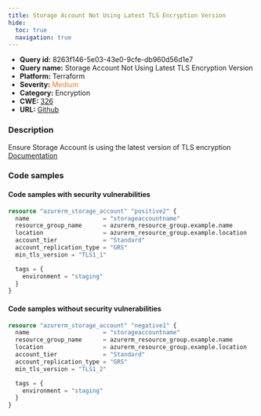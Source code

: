 ```yaml
---
title: Storage Account Not Using Latest TLS Encryption Version
hide:
  toc: true
  navigation: true
---
```


<style>
  .highlight .hll {
    background-color: #ff171742;
  }
  .md-content {
    max-width: 1100px;
    margin: 0 auto;
  }
</style>

-   **Query id:** 8263f146-5e03-43e0-9cfe-db960d56d1e7
-   **Query name:** Storage Account Not Using Latest TLS Encryption Version
-   **Platform:** Terraform
-   **Severity:** <span style="color:#ff7213">Medium</span>
-   **Category:** Encryption
-   **CWE:** <a href="https://cwe.mitre.org/data/definitions/326.html" onclick="newWindowOpenerSafe(event, 'https://cwe.mitre.org/data/definitions/326.html')">326</a>
-   **URL:** [Github](https://github.com/Checkmarx/kics/tree/master/assets/queries/terraform/azure/storage_account_not_using_latest_tls_encryption_version)

### Description
Ensure Storage Account is using the latest version of TLS encryption<br>
[Documentation](https://registry.terraform.io/providers/hashicorp/azurerm/latest/docs/resources/storage_account)

### Code samples
#### Code samples with security vulnerabilities
```tf title="Positive test num. 1 - tf file" hl_lines="7"
resource "azurerm_storage_account" "positive2" {
  name                     = "storageaccountname"
  resource_group_name      = azurerm_resource_group.example.name
  location                 = azurerm_resource_group.example.location
  account_tier             = "Standard"
  account_replication_type = "GRS"
  min_tls_version = "TLS1_1"

  tags = {
    environment = "staging"
  }
}

```


#### Code samples without security vulnerabilities
```tf title="Negative test num. 1 - tf file"
resource "azurerm_storage_account" "negative1" {
  name                     = "storageaccountname"
  resource_group_name      = azurerm_resource_group.example.name
  location                 = azurerm_resource_group.example.location
  account_tier             = "Standard"
  account_replication_type = "GRS"
  min_tls_version = "TLS1_2"

  tags = {
    environment = "staging"
  }
}

```
